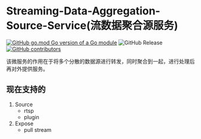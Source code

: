 # Streaming-Data-Aggregation-Source-Service(流数据聚合源服务)
[![GitHub go.mod Go version of a Go module](https://img.shields.io/github/go-mod/go-version/murInJ/Streaming-Data-Aggregation-Source-Service.svg)](https://github.com/murInJ/Streaming-Data-Aggregation-Source-Service)
![GitHub Release](https://img.shields.io/github/v/release/murInJ/Streaming-Data-Aggregation-Source-Service)
[![GitHub contributors](https://img.shields.io/github/contributors/MurInJ/Streaming-Data-Aggregation-Source-Service.svg)](https://GitHub.com/MurInJ/Streaming-Data-Aggregation-Source-Service/graphs/contributors/)
<!-- ![GitHub Actions Workflow Status](https://img.shields.io/github/actions/workflow/status/murInJ/Streaming-Data-Aggregation-Source-Service/go.yml) -->
该微服务的作用在于将多个分散的数据源进行转发，同时聚合到一起，进行处理后再对外提供服务。

## 现在支持的
1. Source
    - rtsp
    - plugin
2. Expose
   - pull stream
    
